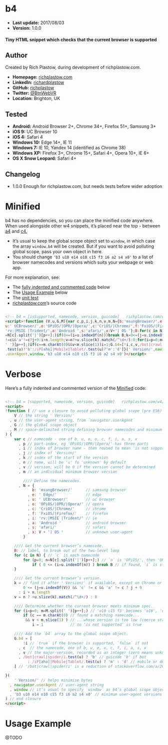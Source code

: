 b4
==

+ __Last update:__  2017/08/03
+ __Version:__      1.0.0

#### Tiny HTML snippet which checks that the current browser is supported


Author
------
Created by Rich Plastow, during development of richplastow.com.

+ __Homepage:__     [richplastow.com](http://richplastow.com)
+ __LinkedIn:__     [richardplastow](https://linkedin.com/in/richardplastow)
+ __GitHub:__       [richplastow](https://github.com/richplastow)
+ __Twitter:__      [@BtnWebVR](https://twitter.com/BtnWebVR)
+ __Location:__     Brighton, UK


Tested
------
+ __Android:__           Android Browser 2+, Chrome 34+, Firefox 51+, Samsung 3+
+ __iOS 9:__             UC Browser 10
+ __iOS 4:__             Safari 4
+ __Windows 10:__        Edge 14+, IE 11
+ __Windows 7:__         IE 10, Yandex 14 (identified as Chrome 38)
+ __Windows XP:__        Firefox 3+, Chrome 15+, Safari 4+, Opera 10+, IE 6+
+ __OS X Snow Leopard:__ Safari 4+


Changelog
---------
+ 1.0.0       Enough for richplastow.com, but needs tests before wider adoption




Minified
========

b4 has no dependencies, so you can place the minified code anywhere. When used
alongside other w4 snippets, it’s placed near the top - between [a4](a4.md) and
[c4.](c4.md)

+ It’s usual to keep the global scope object set to `window`, in which case the
  array `window.b4` will be created. But if you want to avoid polluting global
  scope, pass your own object in here.
+ You should change `'b3 u10 e14 o10 c15 f3 i6 a2 s4 x0'` to a list of browser
  namecodes and versions which suits your webpage or web app.

For more explanation, see:

+ The [fully indented and commented code](#verbose) below
+ The [Usage Example](#usage-example) below
+ The [unit test](http://richplastow.com/w4/support/b4-test.html)
+ [richplastow.com](http://richplastow.com/index.html)’s source code

```html

<!-- b4 = [isSupported, namecode, version, guicode]   richplastow.com/w4/#b4 -->
<script>!function (V,u,G,M){var c,p,i,j,k,n,v,m,N={b:'msungBrowser/',e:' Edge/',
u:' UCBrowser/',o:'OPiOS/|OPR/|Opera/',c:'CriOS/|Chrome/',f:'FxiOS/|Firefox/',i:
'rv:|MSIE |Trident/',a:'Android ',s:'afari/',x:V+'| OS '};B:for(c in N)for(p=0;n
=N[c].split('|')[p++];)if(0<=(i=u.indexOf(n)))break B;k=0<=(j=u.indexOf(V))&&'c'
!=c&&'a'!=c?j+9:i+n.length;v=n?+u.slice(k).match(/^\d+/):0;for(i=p=0;m=M.split(
' ')[p++];)if(c==m.charAt(0)&&v<m.slice(1))i=1;G.b4=[!i,c,v,/bot|crawl|spider/i
.test(u)?'b':/iP[aho]|Mobile|Tablet/.test(u)?'m':'d']}(' Version/',navigator
.userAgent,window,'b3 u10 e14 o10 c15 f3 i6 a2 s4 x0')</script>

```




Verbose
=======

Here’s a fully indented and commented version of the [Minified](#minified) code:

```html

<!-- b4 = [supported, namecode, version, guicode]   richplastow.com/w4/b4.md -->
<script>
!function ( // use a closure to avoid polluting global scope (pre ES6)
    V // the string ' Version/'
  , u // the user-agent string, from `navigator.userAgent`
  , G // the global scope object
  , M // space-delimited string defining browser namecodes and minimum-versions
) {
    var c // namecode - one of b, u, e, o, c, f, i, a, s, x
      , p // part-index, eg 'OPiOS/|OPR/|Opera/' has three parts
      , i // index of browser name - then reused to mean ‘is not supported’
      , j // index of 'Version/'
      , k // index of the start of the version
      , n // name, will be 'u' fo 'unknown' by default
      , v // version, will be 0 if the version cannot be determined
      , m // an individual minimum browser version

        //// Define the namecodes.
      , N = {
            b: 'msungBrowser/'      // samsung browser
          , e: ' Edge/'             // edge
          , u: ' UCBrowser/'        // uc browser
          , o: 'OPiOS/|OPR/|Opera/' // opera
          , c: 'CriOS/|Chrome/'     // chrome
          , f: 'FxiOS/|Firefox/'    // firefox
          , i: 'rv:|MSIE |Trident/' // ie
          , a: 'Android '           // android browser
          , s: 'afari/'             // safari
          , x: V + '| OS '          // unknown user-agent
        }

    //// Get the current browser’s namecode.
    B: // label, to break out of the two-level loop
    for (c in N) { // `c` is each namecode
        for (p=0; n=N[c].split('|')[p++];) // `n` is 'OPiOS/', then 'OPR/' etc
            if ( 0 <= (i=u.indexOf(n)) ) break B // if found, `i` is start-index
    }

    //// Get the current browser’s version.
    k = // find it after ' Version/' if available, except on Chrome or Android
        0 <= (j=u.indexOf(V)) && 'c' != c && 'a' != c ? j + 9
      : i + n.length
    v = n ? +u.slice(k).match(/^\d+/) : 0

    //// Determine whether the current browser meets minimum spec.
    for (i=p=0; m=M.split(' ')[p++];) // 'o10 c15 f3' becomes 'o10', 'c15', 'f3'
        if (c == m.charAt(0) // found a matching namecode...
         && v < m.slice(1) ) // ...whose version is too low (coerce str to num)
            i = 1            // so ‘is not supported’ is true

    //// Add the `b4` array to the global scope object.
    G.b4 = [
        !i // `true` if the browser is supported, `false` if not
      , c  // the namecode, one of b, u, e, o, c, f, i, a, s, x
      , v // the major-version, recorded as an integer (zero means unknown)
      , /bot|crawl|spider/i.test(u) ? 'b' // guicode 'b' if bot
          : /iP[aho]|Mobile|Tablet/.test(u) ? 'm' : 'd' // mobile or desktop
    ] // '/bot|crawl|spider/i' is a reduction of stackoverflow.com/a/20084661

}(
    ' Version/' // helps minimise bytes
  , navigator.userAgent // user-agent string
  , window // it’s usual to specify `window` as b4’s global scope object
  , 'b3 u10 e14 o10 c15 f3 i6 a2 s4 x0' // minimum user-agent versions
) // end closure
</script>

```




Usage Example
=============

@TODO
